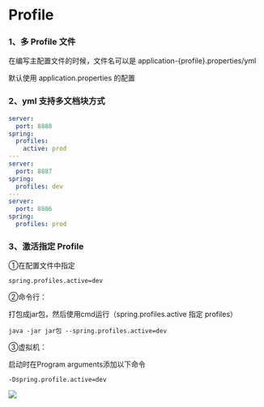 # Profile

### 1、多 Profile 文件

在编写主配置文件的时候，文件名可以是 application-{profile}.properties/yml

默认使用 application.properties 的配置



### 2、yml 支持多文档块方式

```yml
server:
  port: 8888
spring:
  profiles:
    active: prod
---
server:
  port: 8887
spring:
  profiles: dev
---
server:
  port: 8886
spring:
  profiles: prod
```



### 3、激活指定 Profile

①在配置文件中指定

```properties
spring.profiles.active=dev
```

②命令行：


打包成jar包，然后使用cmd运行（spring.profiles.active 指定 profiles）

```
java -jar jar包 --spring.profiles.active=dev
```

③虚拟机：

启动时在Program arguments添加以下命令

```
-Dspring.profile.active=dev
```

![](https://img-blog.csdnimg.cn/20190709153412205.png)